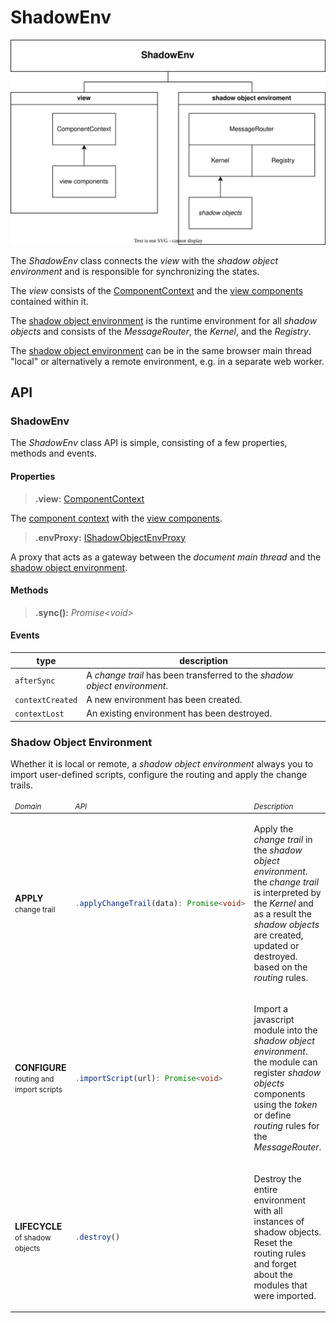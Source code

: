 # ShadowEnv

![ShadowEnv](./ShadowEnv.drawio.svg)

The _ShadowEnv_ class connects the _view_ with the _shadow object environment_ and is responsible for synchronizing the states.

The _view_ consists of the [ComponentContext](./ComponentContext.md) and the [view components](./ViewComponent.md) contained within it.

The [shadow object environment](#shadow-object-environment) is the runtime environment for all _shadow objects_ and consists of the _MessageRouter_, the _Kernel_, and the _Registry_.

The [shadow object environment](#shadow-object-environment) can be in the same browser main thread "local" or alternatively a remote environment, e.g. in a separate web worker.

## API

### ShadowEnv

The _ShadowEnv_ class API is simple, consisting of a few properties, methods and events.


#### Properties

> **.view:** [ComponentContext](./ComponentContext.ts)

The [component context](./ComponentContext.md) with the [view components](./ViewComponent.md).

> **.envProxy:** [IShadowObjectEnvProxy](./IShadowObjectEnvProxy.ts)

A proxy that acts as a gateway between the _document main thread_ and the [shadow object environment](#shadow-object-environment).


#### Methods

> **.sync():** _Promise&lt;void&gt;_


#### Events

| type | description |
|-|-|
| `afterSync` | A _change trail_ has been transferred to the _shadow object environment_. |
| `contextCreated` | A new environment has been created. |
| `contextLost` | An existing environment has been destroyed. |


### Shadow Object Environment

Whether it is local or remote, a _shadow object environment_ always you to import user-defined scripts, configure the routing and apply the change trails.

<table>
<thead>
<tr>
<td><em><small>Domain</small></em></td>
<td><em><small>API</small></em></td>
<td><em><small>Description</small></em></td>
</tr>
</thead>

<tr>
<td>
<b>APPLY</b><br><small>change trail</small>
</td>
<td>

```ts
.applyChangeTrail(data): Promise<void>
```

</td>
<td>

Apply the _change trail_ in the _shadow object environment_. the _change trail_ is interpreted by the _Kernel_ and as a result the _shadow objects_ are created, updated or destroyed. based on the _routing_ rules.

</td>
</tr>

<tr>
<td>
<b>CONFIGURE</b><br><small>routing and import scripts</small>
</td>
<td>

```ts
.importScript(url): Promise<void>
```

</td>
<td>

Import a javascript module into the _shadow object environment_. the module can register _shadow objects_ components using the _token_ or define _routing_ rules for the _MessageRouter_.

</td>
</tr>

<tr>
<td>
<b>LIFECYCLE</b><br><small>of shadow objects</small>
</td>
<td>

```ts
.destroy()
```

</td>
<td>

Destroy the entire environment with all instances of shadow objects.
Reset the routing rules and forget about the modules that were imported.

</td>
</tr>

</table>
